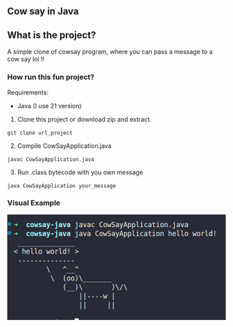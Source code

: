 ## Cow say in Java

## What is the project?

A simple clone of cowsay program, where you can pass a message to a cow say lol !!

### How run this fun project?

Requirements:

- Java (I use 21 version)

1. Clone this project or download zip and extract.

```
git clone url_project
```

2. Compile CowSayApplication.java

```
javac CowSayApplication.java
```

3. Run .class bytecode with you own message

```
java CowSayApplication your_message
```

### Visual Example

![alt text](image.png)
